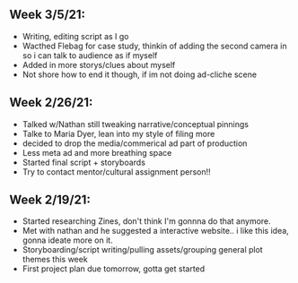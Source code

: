 ## Week 3/5/21:
- Writing, editing script as I go
- Wacthed Flebag for case study, thinkin of adding the second camera in so i can talk to audience as if myself
- Added in more storys/clues about myself 
- Not shore how to end it though, if im not doing ad-cliche scene









## Week 2/26/21:
- Talked w/Nathan still tweaking narrative/conceptual pinnings
- Talke to Maria Dyer, lean into my style of filing more 
- decided to drop the media/commerical ad part of production
- Less meta ad and more breathing space
- Started final script + storyboards
- Try to contact mentor/cultural assignment person!!


## Week 2/19/21:
- Started researching Zines, don't think I'm gonnna do that anymore.
- Met with nathan and he suggested a interactive website.. i like this idea, gonna ideate more on it.
- Storyboarding/script writing/pulling assets/grouping general plot themes this week
- First project plan due tomorrow, gotta get started
